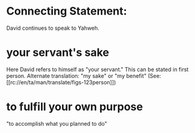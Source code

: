# Connecting Statement:

David continues to speak to Yahweh.

# your servant's sake

Here David refers to himself as "your servant." This can be stated in first person. Alternate translation: "my sake" or "my benefit" (See: [[rc://en/ta/man/translate/figs-123person]])

# to fulfill your own purpose

"to accomplish what you planned to do"

